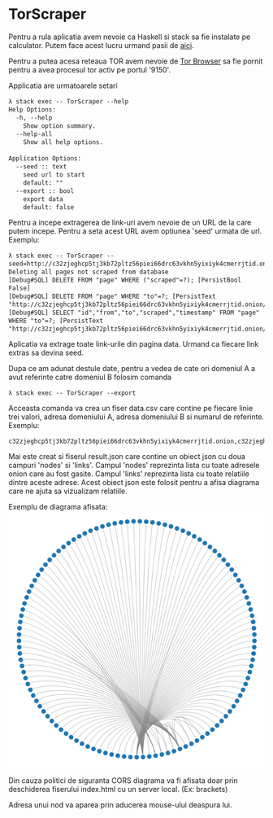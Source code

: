 # TorScraper

Pentru a rula aplicatia avem nevoie ca Haskell si stack sa fie instalate pe calculator. Putem face acest lucru urmand pasii de [aici](https://docs.haskellstack.org/en/stable/).

Pentru a putea acesa reteaua TOR avem nevoie de [Tor Browser](https://www.torproject.org/download/) sa fie pornit pentru a avea procesul tor activ pe portul '9150'.

Applicatia are urmatoarele setari
```
λ stack exec -- TorScraper --help
Help Options:
  -h, --help
    Show option summary.
  --help-all
    Show all help options.

Application Options:
  --seed :: text
    seed url to start
    default: ""
  --export :: bool
    export data
    default: false
```

Pentru a incepe extragerea de link-uri avem nevoie de un URL de la care putem incepe. Pentru a seta acest URL avem optiunea 'seed' urmata de url. Exemplu:
```
λ stack exec -- TorScraper --seed=http://c32zjeghcp5tj3kb72pltz56piei66drc63vkhn5yixiyk4cmerrjtid.onion/
Deleting all pages not scraped from database
[Debug#SQL] DELETE FROM "page" WHERE ("scraped"=?); [PersistBool False]
[Debug#SQL] DELETE FROM "page" WHERE "to"=?; [PersistText "http://c32zjeghcp5tj3kb72pltz56piei66drc63vkhn5yixiyk4cmerrjtid.onion/"]
[Debug#SQL] SELECT "id","from","to","scraped","timestamp" FROM "page" WHERE "to"=?; [PersistText "http://c32zjeghcp5tj3kb72pltz56piei66drc63vkhn5yixiyk4cmerrjtid.onion/"]
```

Aplicatia va extrage toate link-urile din pagina data. Urmand ca fiecare link extras sa devina seed.

Dupa ce am adunat destule date, pentru a vedea de cate ori domeniul A a avut referinte catre domeniul B folosim comanda
```
λ stack exec -- TorScraper --export
```

Acceasta comanda va crea un fiser data.csv care contine pe fiecare linie trei valori, adresa domeniului A, adresa domeniului B si numarul de referinte. Exemplu: 
```
c32zjeghcp5tj3kb72pltz56piei66drc63vkhn5yixiyk4cmerrjtid.onion,c32zjeghcp5tj3kb72pltz56piei66drc63vkhn5yixiyk4cmerrjtid.onion,23
```

Mai este creat si fiserul result.json care contine un obiect json cu doua campuri 'nodes' si 'links'. Campul 'nodes' reprezinta lista cu toate adresele onion care au fost gasite. Campul 'links' reprezinta lista cu toate relatiile dintre aceste adrese. Acest obiect json este folosit pentru a afisa diagrama care ne ajuta sa vizualizam relatiile. 

Exemplu de diagrama afisata:
![Alt text](graph.png?raw=true "diagrama")

Din cauza politici de siguranta CORS diagrama va fi afisata doar prin deschiderea fiserului index.html cu un server local. (Ex: brackets)

Adresa unui nod va aparea prin aducerea mouse-ului deaspura lui.